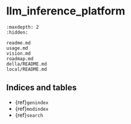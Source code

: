 # llm_inference_platform

```{toctree}
:maxdepth: 2
:hidden:

```

```{toctree}
readme.md
usage.md
vision.md
roadmap.md
della/README.md
local/README.md
```

## Indices and tables

- {ref}`genindex`
- {ref}`modindex`
- {ref}`search`
